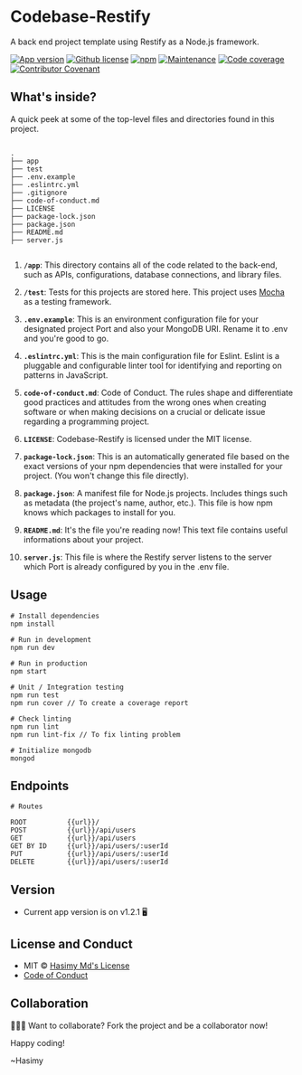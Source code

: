 # Codebase-Restify

A back end project template using Restify as a Node.js framework.

[![App version](https://img.shields.io/badge/Version-v.1.2.1-blue)](https://gitHub.com/hasimy-as/Codebase-Restify/releases)
[![Github license](https://img.shields.io/badge/License-MIT-yellow.svg)](https://raw.githubusercontent.com/hasimy-as/Codebase-Restify/master/LICENSE)
[![npm](https://img.shields.io/npm/v/npm.svg)](https://www.npmjs.com/)
[![Maintenance](https://img.shields.io/badge/Maintained%3F-yes-green.svg)](https://gitHub.com/hasimy-as/Codebase-Restify)
[![Code coverage](https://img.shields.io/badge/Code_Coverage-92%25-green)](https://gitHub.com/hasimy-as/Codebase-Restify)
[![Contributor Covenant](https://img.shields.io/badge/Contributor%20Covenant-v2.0%20adopted-ff69b4.svg)](code-of-conduct.md)
<br />

## What's inside?

A quick peek at some of the top-level files and directories found in this project.

```console

.
├── app
├── test
├── .env.example
├── .eslintrc.yml
├── .gitignore
├── code-of-conduct.md
├── LICENSE
├── package-lock.json
├── package.json
├── README.md
├── server.js


```

1. **`/app`**: This directory contains all of the code related to the back-end, such as APIs, configurations, database connections, and library files.

2. **`/test`**: Tests for this projects are stored here. This project uses [Mocha](https://mochajs.org) as a testing framework.

3. **`.env.example`**: This is an environment configuration file for your designated project Port and also your MongoDB URI. Rename it to .env and you're good to go.

4. **`.eslintrc.yml`**: This is the main configuration file for Eslint. Eslint is a pluggable and configurable linter tool for identifying and reporting on patterns in JavaScript.

5. **`code-of-conduct.md`**: Code of Conduct. The rules shape and differentiate good practices and attitudes from the wrong ones when creating software or when making decisions on a crucial or delicate issue regarding a programming project.

6. **`LICENSE`**: Codebase-Restify is licensed under the MIT license.

7. **`package-lock.json`**: This is an automatically generated file based on the exact versions of your npm dependencies that were installed for your project. (You won't change this file directly).

8. **`package.json`**: A manifest file for Node.js projects. Includes things such as metadata (the project's name, author, etc.). This file is how npm knows which packages to install for you.

9. **`README.md`**: It's the file you're reading now! This text file contains useful informations about your project.

10. **`server.js`**: This file is where the Restify server listens to the server which Port is already configured by you in the .env file.

## Usage

```
# Install dependencies
npm install

# Run in development
npm run dev

# Run in production
npm start

# Unit / Integration testing
npm run test
npm run cover // To create a coverage report

# Check linting
npm run lint
npm run lint-fix // To fix linting problem

# Initialize mongodb
mongod
```

## Endpoints

```
# Routes

ROOT          {{url}}/
POST          {{url}}/api/users
GET           {{url}}/api/users
GET BY ID     {{url}}/api/users/:userId
PUT           {{url}}/api/users/:userId
DELETE        {{url}}/api/users/:userId

```

## Version

-   Current app version is on v1.2.1 🖥️

## License and Conduct

-   MIT © [Hasimy Md's License](https://raw.githubusercontent.com/hasimy-as/Codebase-Restify/master/LICENSE)
-   [Code of Conduct](code-of-conduct.md)

## Collaboration

👨🏻‍💻 Want to collaborate? Fork the project and be a collaborator now!

Happy coding!

~Hasimy

